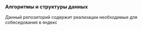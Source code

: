 ### Алгоритмы и структуры данных
Данный репозиторий содержит реализации необходимые для собеседования в яндекс
